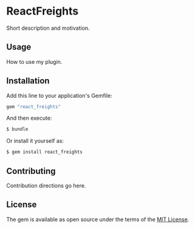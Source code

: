 # ReactFreights
Short description and motivation.

## Usage
How to use my plugin.

## Installation
Add this line to your application's Gemfile:

```ruby
gem "react_freights"
```

And then execute:
```bash
$ bundle
```

Or install it yourself as:
```bash
$ gem install react_freights
```

## Contributing
Contribution directions go here.

## License
The gem is available as open source under the terms of the [MIT License](https://opensource.org/licenses/MIT).
